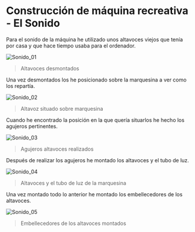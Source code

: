 # Construcción de máquina recreativa - El Sonido

Para el sonido de la máquina he utilizado unos altavoces viejos que tenía por casa y que hace tiempo usaba para el ordenador.

![Sonido_01](http://imageshack.com/a/img538/9923/Yv8SEx.jpg "Altavoces desmontados")
> Altavoces desmontados

Una vez desmontados los he posicionado sobre la marquesina a ver como los repartía.

![Sonido_02](http://imageshack.com/a/img905/7779/8y2bXj.jpg "Altavoz situado sobre marquesina")
> Altavoz situado sobre marquesina

Cuando he encontrado la posición en la que quería situarlos he hecho los agujeros pertinentes.

![Sonido_03](http://imageshack.com/a/img901/9270/BLZizV.jpg "Agujeros altavoces realizados")
> Agujeros altavoces realizados

Después de realizar los agujeros he montado los altavoces y el tubo de luz.

![Sonido_04](http://imageshack.com/a/img537/9776/RNodhK.jpg "Altavoces y el tubo de luz de la marquesina")
> Altavoces y el tubo de luz de la marquesina

Una vez montado todo lo anterior he montado los embellecedores de los altavoces.

![Sonido_05](http://imageshack.com/a/img537/5937/nLrwb2.jpg "Embellecedores de los altavoces montados")
> Embellecedores de los altavoces montados

